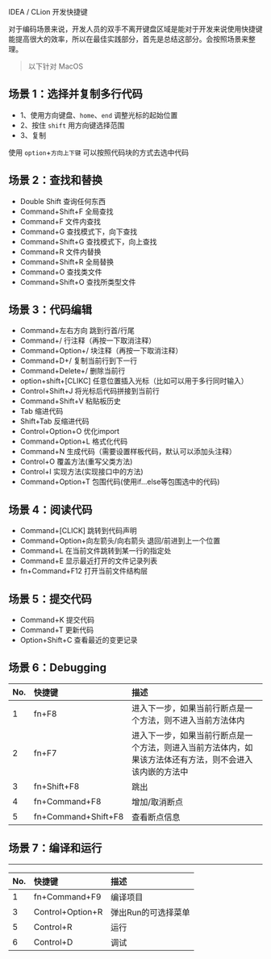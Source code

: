 IDEA / CLion 开发快捷键

对于编码场景来说，开发人员的双手不离开键盘区域是能对于开发来说使用快捷键能提高很大的效率，所以在最佳实践部分，首先是总结这部分。会按照场景来整理。

> 以下针对 MacOS

## 场景 1：选择并复制多行代码

- 1、使用方向键盘、`home`、`end` 调整光标的起始位置
- 2、按住 `shift` 用方向键选择范围
- 3、复制

使用 `option`+`方向上下键` 可以按照代码块的方式去选中代码

## 场景 2：查找和替换

- Double Shift 查询任何东西
- Command+Shift+F 全局查找
- Command+F 文件内查找
- Command+G 查找模式下，向下查找
- Command+Shift+G 查找模式下，向上查找
- Command+R 文件内替换
- Command+Shift+R 全局替换
- Command+O 查找类文件
- Command+Shift+O 查找所类型文件

## 场景 3：代码编辑

- Command+左右方向 跳到行首/行尾
- Command+/ 行注释（再按一下取消注释）
- Command+Option+/ 块注释（再按一下取消注释）
- Command+D+/ 复制当前行到下一行
- Command+Delete+/ 删除当前行
- option+shift+[CLIKC] 任意位置插入光标（比如可以用于多行同时输入）
- Control+Shift+J 将光标后代码拼接到当前行
- Command+Shift+V 粘贴板历史
- Tab 缩进代码
- Shift+Tab 反缩进代码
- Control+Option+O 优化import
- Command+Option+L 格式化代码
- Command+N 生成代码（需要设置样板代码，默认可以添加头注释）
- Control+O 覆盖方法(重写父类方法)
- Control+I 实现方法(实现接口中的方法)
- Command+Option+T 包围代码(使用if...else等包围选中的代码)

## 场景 4：阅读代码

- Command+[CLICK] 跳转到代码声明
- Command+Option+向左箭头/向右箭头 退回/前进到上一个位置
- Command+L 在当前文件跳转到某一行的指定处
- Command+E 显示最近打开的文件记录列表
- fn+Command+F12 打开当前文件结构层

## 场景 5：提交代码

- Command+K 提交代码
- Command+T 更新代码
- Option+Shift+C 查看最近的变更记录

## 场景 6：Debugging

| No.  | 快捷键              | 描述                                                         |
| :--- | :------------------ | :----------------------------------------------------------- |
| 1    | fn+F8               | 进入下一步，如果当前行断点是一个方法，则不进入当前方法体内   |
| 2    | fn+F7               | 进入下一步，如果当前行断点是一个方法，则进入当前方法体内，如果该方法体还有方法，则不会进入该内嵌的方法中 |
| 3    | fn+Shift+F8         | 跳出                                                         |
| 4    | fn+Command+F8       | 增加/取消断点                                                |
| 5    | fn+Command+Shift+F8 | 查看断点信息                                                 |

## 场景 7：编译和运行

------

| No.  | 快捷键           | 描述                |
| :--- | :--------------- | :------------------ |
| 1    | fn+Command+F9    | 编译项目            |
| 3    | Control+Option+R | 弹出Run的可选择菜单 |
| 5    | Control+R        | 运行                |
| 6    | Control+D        | 调试                |

